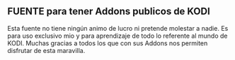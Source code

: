 ## FUENTE para tener Addons publicos de KODI

Esta fuente no tiene ningún animo de lucro ni pretende molestar a nadie.
Es para uso exclusivo mio y para aprendizaje de todo lo referente al mundo de KODI.
Muchas gracias a todos los que con sus Addons nos permiten disfrutar de esta maravilla.
